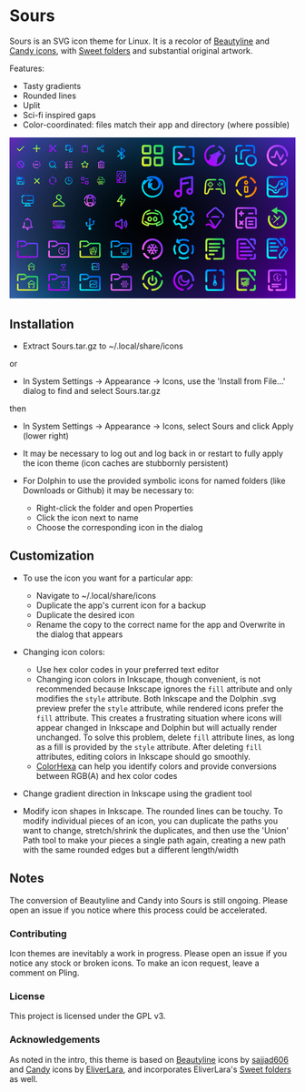 # Sours

Sours is an SVG icon theme for Linux. It is a recolor of [Beautyline](https://store.kde.org/p/1425426) and [Candy icons](https://github.com/EliverLara/candy-icons), with [Sweet folders](https://github.com/EliverLara/Sweet-folders) and substantial original artwork.

Features:

- Tasty gradients
- Rounded lines
- Uplit
- Sci-fi inspired gaps
- Color-coordinated: files match their app and directory (where possible)

![Preview image for the Sours icon theme](preview/image-1.png)

## Installation

- Extract Sours.tar.gz to ~/.local/share/icons

or

- In System Settings -> Appearance -> Icons, use the 'Install from File...' dialog to find and select Sours.tar.gz

then

- In System Settings -> Appearance -> Icons, select Sours and click Apply (lower right)
- It may be necessary to log out and log back in or restart to fully apply the icon theme (icon caches are stubbornly persistent)

- For Dolphin to use the provided symbolic icons for named folders (like Downloads or Github) it may be necessary to:
    - Right-click the folder and open Properties
    - Click the icon next to name
    - Choose the corresponding icon in the dialog

## Customization

- To use the icon you want for a particular app:
    - Navigate to ~/.local/share/icons
    - Duplicate the app's current icon for a backup
    - Duplicate the desired icon
    - Rename the copy to the correct name for the app and Overwrite in the dialog that appears

- Changing icon colors:
    - Use hex color codes in your preferred text editor
    - Changing icon colors in Inkscape, though convenient, is not recommended because Inkscape ignores the `fill` attribute and only modifies the `style` attribute. Both Inkscape and the Dolphin .svg preview prefer the `style` attribute, while rendered icons prefer the `fill` attribute. This creates a frustrating situation where icons will appear changed in Inkscape and Dolphin but will actually render unchanged. To solve this problem, delete `fill` attribute lines, as long as a fill is provided by the `style` attribute. After deleting `fill` attributes, editing colors in Inkscape should go smoothly.
    - [ColorHexa](https://www.colorhexa.com/) can help you identify colors and provide conversions between RGB(A) and hex color codes

- Change gradient direction in Inkscape using the gradient tool

- Modify icon shapes in Inkscape. The rounded lines can be touchy. To modify individual pieces of an icon, you can duplicate the paths you want to change, stretch/shrink the duplicates, and then use the 'Union' Path tool to make your pieces a single path again, creating a new path with the same rounded edges but a different length/width

## Notes
The conversion of Beautyline and Candy into Sours is still ongoing. Please open an issue if you notice where this process could be accelerated.

### Contributing
Icon themes are inevitably a work in progress. Please open an issue if you notice any stock or broken icons. To make an icon request, leave a comment on Pling.

### License

This project is licensed under the GPL v3.

### Acknowledgements
As noted in the intro, this theme is based on [Beautyline](https://store.kde.org/p/1425426) icons by [sajjad606](https://store.kde.org/u/sajjad606) and [Candy](https://github.com/EliverLara/candy-icons) icons by [EliverLara](https://github.com/EliverLara), and incorporates EliverLara's [Sweet folders](https://github.com/EliverLara/Sweet-folders) as well.
